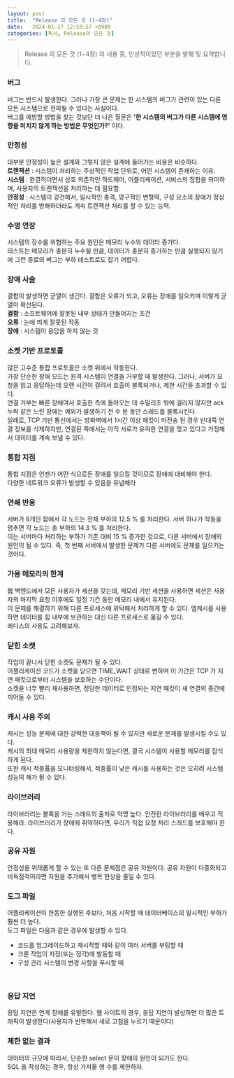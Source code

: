 ```yaml
---
layout: post
title:  "Release 의 모든 것 (1~4장)"
date:   2024-01-27 12:59:57 +0900
categories: [독서, Release의 모든 것]
---
```


> Release 의 모든 것 (1~4장) 의 내용 중, 인상적이었던 부분을 발췌 및 요약합니다.

### 버그
버그는 반드시 발생한다. 그러나 가장 큰 문제는 한 시스템의 버그가 관련이 있는 다른 모든 시스템으로 전파될 수 있다는 사실이다.
<br><span>
버그를 예방할 방법을 찾는 것보단 더 나은 질문은 **'한 시스템의 버그가 다른 시스템에 영향을 미치지 않게 하는 방법은 무엇인가?'** 이다.

### 안정성
대부분 안정성이 높은 설계와 그렇지 않은 설계에 들어가는 비용은 비슷하다.
<br><span>
**트랜잭션** : 시스템이 처리하는 주상적인 작업 단위로, 어떤 시스템이 존재하는 이유.
<br><span>
**시스템** : 완결적이면서 상호 의존적인 하드웨어, 어플리케이션, 서비스의 집합을 의미하며, 사용자의 트랜잭션을 처리하는 데 필요함.
<br><span>
**안정성** : 시스템이 강건해서, 일시적인 충격, 영구적인 변형력, 구성 요소의 장애가 정상적인 처리를 방해하더라도 계속 트랜잭션 처리를 할 수 있는 능력.

### 수명 연장
시스템의 장수를 위협하는 주요 원인은 메모리 누수와 데이터 증가다.
<br><span>
테스트는 메모리가 충분히 누수될 만큼, 데이터가 충분히 증가하는 만큼 실행되지 않기에 그런 종료의 버그는 부하 테스트로도 잡기 어렵다.

### 장애 사슬
결함이 발생하면 균열이 생긴다. 결함은 오류가 되고, 오류는 장애를 일으키며 이렇게 균열이 확산된다.
<br><span>
**결함** : 소프트웨어에 잘못된 내부 상태가 만들어지는 조건
<br><span>
**오류** : 눈에 띄게 잘못된 작동
<br><span>
**장애** : 시스템이 응답을 하지 않는 것

### 소켓 기반 프로토콜
많은 고수준 통합 프로토콜은 소켓 위에서 작동한다.
<br><span>
가장 단순한 장애 모드는 원격 시스템이 연결을 거부할 때 발생한다. 그러나, 서버가 요청을 읽고 응답하는데 오랜 시간이 걸려서 호출이 블록되거나, 제한 시간을 초과할 수 있다.
<br><span>
연결 거부는 빠른 장애여서 호출한 측에 돌아오는 데 수밀리초 밖에 걸리지 않지만 ack 누락 같은 느린 장애는 예외가 발생하기 전 수 분 동안 스레드를 블록시킨다.
<br><span>
일례로, TCP 기반 통신에서는 방화벽에서 1시간 이상 패킷이 미전송 된 경우 반대쪽 연결 정보를 삭제하지만, 연결된 쪽에서는 아직 서로가 유혀한 연결을 맺고 있다고 가정해서 데이터를 계속 보낼 수 있다.

### 통합 지점
통합 지점은 언젠가 어떤 식으로든 장애를 일으킬 것이므로 장애에 대비해야 한다.
<br><span>
다양한 네트워크 오류가 발생할 수 있음을 유념해라

### 연쇄 반응

서버가 8개인 팜에서 각 노드는 전체 부하의 12.5 % 를 처리한다. 서버 하나가 작동을 멈추면 각 노드는 총 부하의 14.3 % 를 처리한다.
<br><span>
이는 서버마다 처리하는 부하가 기존 대비 15 % 증가한 것으로, 다른 서버에서 장애의 원인의 될 수 있다.
즉, 첫 번째 서버에서 발생한 문제가 다른 서버에도 문제를 일으키는 것이다.

### 가용 메모리의 한계
웹 백엔드에서 모든 사용자가 세션을 갖는데, 메모리 기반 세션을 사용하면 세션은 사용자의 마지막 요청 이후에도 일정 기간 동안 메모리 내에서 유지된다.
<br><span> 이 문제를 해결하기 위해 다른 프로세스에 위탁해서 처리하게 할 수 있다. 멤케시를 사용하면 데이터를 힙 내부에 보관하는 대신 다른 프로세스로 옮길 수 있다.
<br><span> 레디스의 사용도 고려해보자.

### 닫힌 소켓

작업이 끝나서 닫힌 소켓도 문제가 될 수 있다.
<br><span>
어플리케이션 코드가 소켓을 닫으면 TIME_WAIT 상태로 변하며 이 기간은 TCP 가 지연 패킷으로부터 시스템을 보호하는 수단이다.
<br><span>
소켓을 너무 빨리 재사용하면, 정당한 데이터로 인정되는 지연 패킷이 새 연결의 중간에 끼어들 수 있다.

### 캐시 사용 주의
캐시는 성능 문제에 대한 강력한 대응책이 될 수 있지만 새로운 문제를 발생시킬 수도 있다.
<br><span>
캐시의 최대 메모리 사용량을 제한하지 않는다면, 결국 시스템이 사용할 메모리를 잠식하게 된다.
<br><span>
또한 캐시 적중률을 모니터링해서, 적중률이 낮은 캐시를 사용하는 것은 오히려 시스템 성능의 해가 될 수 있다.


### 라이브러리
라이브러리는 블록을 거는 스레드의 출처로 악명 높다. 안전한 라이브러리를 배우고 적용해라.
라이브러리가 장애에 취약하다면, 우리가 직접 요청 처리 스레드를 보호해야 한다.


### 공유 자원

안정성을 위태롭게 할 수 있는 또 다른 문제점은 공유 자원이다. 공유 자원이 다중화되고 비독점적이라면 자원을 추가해서 병목 현상을 줄일 수 있다.

### 도그 파일
어플리케이션이 한동한 실행된 후보다, 처음 시작할 때 데이터베이스의 일시적인 부하가 훨씬 더 높다.
<br><span>
도그 파일은 다음과 같은 경우에 발생할 수 있다.
- 코드를 업그레이드하고 재시작할 때와 같이 여러 서버를 부팅할 때
- 크론 작업이 자정(또는 정각)에 발동할 때
- 구성 관리 시스템이 변경 사항을 푸시할 때

<br><span>

### 응답 지언
응답 지연은 연계 장애를 유발한다. 웹 사이트의 경우, 응답 지연이 발상하면 더 많은 트래픽이 발생한다(사용자가 반복해서 새로 고침을 누르기 때문이다)

### 제한 없는 결과
데이터의 규모에 따라서, 단순한 select 문이 장애의 원인이 되기도 한다.
<br><span>
SQL 을 작성하는 경우, 항상 가져올 행 수를 제한하자.

